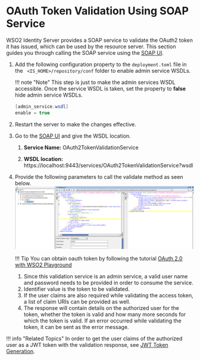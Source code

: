 # OAuth Token Validation Using SOAP Service

WSO2 Identity Server provides a SOAP service to validate the OAuth2
token it has issued, which can be used by the resource server. This
section guides you through calling the SOAP service using the [SOAP UI](../../https://www.soapui.org/downloads/latest-release.html).

1.  Add the following configuration property to the `deployment.toml` file in the ` <IS_HOME>/repository/conf`
    folder to enable admin service WSDLs.

    !!! note "Note"
        This step is just to make the admin services WSDL
        accessible. Once the service WSDL is taken, set the property to **false**
        hide admin service WSDLs.


    ``` java
    [admin_service.wsdl] 
    enable = true
    ```

2.  Restart the server to make the changes effective.

3.  Go to the [SOAP UI](../../https://www.soapui.org/downloads/latest-release.html) and give the WSDL location.
    1.  **Service Name:** OAuth2TokenValidationService

    2.  **WSDL location:** https://localhost:9443/services/OAuth2TokenValidationService?wsdl

4.  Provide the following parameters to call the validate method as seen
    below. ![oauth-token-validation-request]( ../assets/img/using-wso2-identity-server/oauth-token-validation-request.png)

    !!! Tip 
        You can obtain oauth token by following the tutorial
        [OAuth 2.0 with WSO2 Playground](http://localhost:8000/learn/oauth-2.0-with-wso2-playground/)
        
    1.  Since this validation service is an admin service, a valid user
        name and password needs to be provided in order to consume the
        service.
    2.  Identifier value is the token to be validated.
    3.  If the user claims are also required while validating the access
        token, a list of claim URIs can be provided as well.
    4.  The response will contain details on the authorized user for the
        token, whether the token is valid and how many more seconds for
        which the token is valid. If an error occurred while validating
        the token, it can be sent as the error message.

!!! info "Related Topics"
    In order to get the user claims of the authorized user as a JWT token
    with the validation response, see [JWT Token
    Generation](../../learn/jwt-token-generation).
